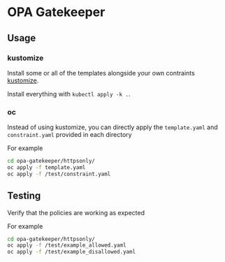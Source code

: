 # OPA Gatekeeper

## Usage

### kustomize
Install some or all of the templates alongside your own contraints [kustomize](https://kubectl.docs.kubernetes.io/installation/kustomize/).

 Install everything with  `kubectl apply -k .`.

 ### oc

 Instead of using kustomize, you can directly apply the `template.yaml` and `constraint.yaml` provided in each directory

For example

```bash
cd opa-gatekeeper/httpsonly/
oc apply -f template.yaml
oc apply -f /test/constraint.yaml
```

## Testing
Verify that the policies are working as expected

For example

```bash
cd opa-gatekeeper/httpsonly/
oc apply -f /test/example_allowed.yaml
oc apply -f /test/example_disallowed.yaml

```
